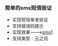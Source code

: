 ### 简单的sms短信验证
-   实现短信单发验证
-   支持错误码提示
-   实现效果--->[sms1](https://github.com/GavinAlison/codeTemplate/tree/master/Sms/src/main/resources/assert/sms-receive.jpg)
-   支持类型：云之讯
